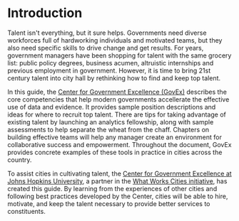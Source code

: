 # Introduction

Talent isn't everything, but it sure helps. Governments need diverse workforces full of hardworking individuals and motivated teams, but they also need specific skills to drive change and get results. For years, government managers have been shopping for talent with the same grocery list: public policy degrees, business acumen, altruistic internships and previous employment in government. However, it is time to bring 21st century talent into city hall by rethinking how to find and keep top talent.

In this guide, the [Center for Government Excellence (GovEx)](https://govex.jhu.edu/) describes the core competencies that help modern governments accellerate the effective use of data and evidence. It provides sample position descriptions and ideas for where to recruit top talent. There are tips for taking advantage of existing talent by launching an analytics fellowship, along with sample assessments to help separate the wheat from the chaff. Chapters on building effective teams will help any manager create an environment for collaborative success and empowerment. Throughout the document, GovEx provides concrete examples of these tools in practice in cities across the country.

To assist cities in cultivating talent, the [Center for Government Excellence at Johns Hopkins University](http://govex.jhu.edu/), a partner in the [What Works Cities initiative](http://www.whatworkscities.org/), has created this guide. By learning from the experiences of other cities and following best practices developed by the Center, cities will be able to hire, motivate, and keep the talent necessary to provide better services to constituents.
